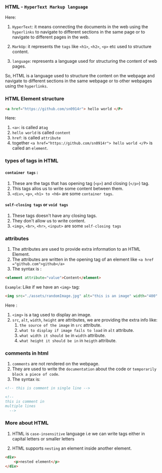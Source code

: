 ### HTML - `HyperText Markup language`
Here:
1. `HyperText`: it means connecting the documents in the web using the `hyperlinks` to navigate to different sections in the same page or to navigate to different pages in the web.

2. `MarkUp`: it represents the `tags` like `<h1>`, `<h2>`, `<p>` etc used to structure content.

3. `language`: represents a language used for structuring the content of web pages.

So, HTML is a language used to structure the content on the webpage and navigate to different sections in the same webpage or to other webpages using the `hyperlinks`.

### HTML Element structure
```HTML
<a href="https://github.com/sn0914r"> hello world </P>
```
Here:
1. `<a>`: is called a`tag`
2. `hello world` is called `content`
3. `href`: is called `attribute`
4. together `<a href="https://github.com/sn0914r"> hello world </P>` is called an `element`.

### types of tags in HTML
#### `container tags` : 
1. These are the tags that has opening tag (`<p>`) and closing (`</p>`) tag.
2. This tags allos us to write some content between them.
3. `<div>`, `<p>`, `<h1> to <h6>` are some `container tags`. 

#### `self-closing tags` or `void tags`
1. These tags doesn't have any closing tags.
2. They don't allow us to write content.
3. `<img>`, `<br>`, `<hr>`, `<input>` are some `self-closing tags`

### attributes
1. The attributes are used to provide extra information to an HTML Element.
2. The attributes are written in the opening tag of an element like `<a href ="github.com">github</a>`
3. The syntax is :
```HTML
<element attribute="value">Content</element>
```
`Example`:
Like if we have an `<img>` tag:
```HTML
<img src="./assets/randomImage.jpg" alt="this is an image" width="400" height="300" >
```
Here :
1. `<img>` is a tag used to display an image.
2. `src`, `alt`, `width`, `height` are attributes, we are providing the extra info like:
    1. `the source of the image` in `src` attribute.
    2. `what to display if image fails to load` in `alt` attribute.
    3. `what width it should be` in `width` attribute.
    4. `what height it should be in` in `heigth` attribute.

### comments in html
1. `comments` are not rendered on the webpage.
2. They are used to write the `documentation` about the code or `temporarily block a piece of code`.
3. The syntax is:
```HTML
<!-- this is comment in single line -->

<!--
this is comment in
multiple lines 
  -->
```

### More about HTML
1. HTML is `case-insensitive` language i.e we can write tags either in capital letters or smaller letters

2. HTML supports `nesting` an element inside another element.
```HTML
<div>
    <p>nested element</p>
</div>
```
